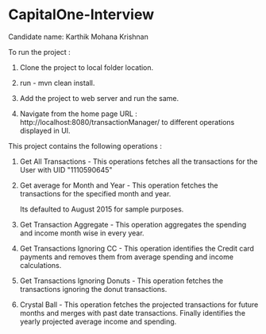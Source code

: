 
# CapitalOne-Interview

Candidate name: Karthik Mohana Krishnan

To run the project : 

1. Clone the project to local folder location.

2. run - mvn clean install.

3. Add the project to web server and run the same.

4. Navigate from the home page URL : http://localhost:8080/transactionManager/ to different operations displayed in UI.


This project contains the following operations : 

1. Get All Transactions - This operations fetches all the transactions for the User with UID "1110590645"

2. Get average for Month and Year - This operation fetches the transactions for the specified month and year.

   Its defaulted to August 2015 for sample purposes.

3. Get Transaction Aggregate - This operation aggregates the spending and income month wise in every year.

4. Get Transactions Ignoring CC - This operation identifies the Credit card payments and removes them from average spending and income calculations.

5. Get Transactions Ignoring Donuts - This operation fetches the transactions ignoring the donut transactions.

6. Crystal Ball - This operation fetches the projected transactions for future months and merges with past date transactions.    Finally identifies the yearly projected average income and spending.
